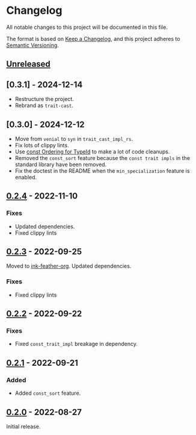 # Changelog
All notable changes to this project will be documented in this file.

The format is based on [Keep a Changelog](https://keepachangelog.com/en/1.0.0/),
and this project adheres to [Semantic Versioning](https://semver.org/spec/v2.0.0.html).

## [Unreleased]

## [0.3.1] - 2024-12-14

- Restructure the project.
- Rebrand as `trait-cast`.

## [0.3.0] - 2024-12-12

- Move from `venial` to `syn` in `trait_cast_impl_rs`.
- Fix lots of clippy lints.
- Use [const Ordering for TypeId](https://github.com/rust-lang/rust/pull/101698) to make a lot of code cleanups.
- Removed the `const_sort` feature because the `const trait impls` in the standard library have been removed.
- Fix the doctest in the README when the `min_specialization` feature is enabled.

## [0.2.4] - 2022-11-10

### Fixes
- Updated dependencies.
- Fixed clippy lints

## [0.2.3] - 2022-09-25

Moved to [ink-feather-org](https://github.com/ink-feather-org/trait-cast-rs).
Updated dependencies.

### Fixes
- Fixed clippy lints

## [0.2.2] - 2022-09-22

### Fixes
- Fixed `const_trait_impl` breakage in dependency.

## [0.2.1] - 2022-09-21

### Added
  - Added `const_sort` feature.

## [0.2.0] - 2022-08-27

Initial release.

[Unreleased]: https://github.com/ink-feather-org/trait-cast-rs/compare/v0.2.4...HEAD
[0.2.4]: https://github.com/ink-feather-org/trait-cast-rs/compare/v0.2.3...v0.2.4
[0.2.3]: https://github.com/ink-feather-org/trait-cast-rs/compare/v0.2.2...v0.2.3
[0.2.2]: https://github.com/ink-feather-org/trait-cast-rs/compare/v0.2.1...v0.2.2
[0.2.1]: https://github.com/ink-feather-org/trait-cast-rs/compare/v0.2.0...v0.2.1
[0.2.0]: https://github.com/ink-feather-org/trait-cast-rs/releases/tag/v0.2.0
